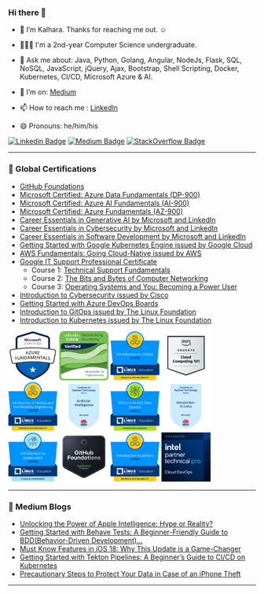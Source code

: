 ### Hi there 👋

- 🔭 I’m Kalhara. Thanks for reaching me out. ☺️

- 👨🏻‍💻 I'm a 2nd-year Computer Science undergraduate.

- 💬 Ask me about: Java, Python, Golang, Angular, NodeJs, Flask, SQL, NoSQL, JavaScript, jQuery, Ajax, Bootstrap, Shell Scripting, Docker, Kubernetes, CI/CD, Microsoft Azure & AI.

- 🤔 I’m on: [Medium](https://medium.com/@kalharatennakoon)

- 📫 How to reach me : [LinkedIn](https://lk.linkedin.com/in/kalharatennakoon)

- 😄 Pronouns: he/him/his  

[![Linkedin Badge](https://img.shields.io/badge/-kalharatennakoon-white?logo=Linkedin&logoColor=blue&link=https://www.linkedin.com/in/kalharatennakoon)](https://www.linkedin.com/in/kalharatennakoon) [![Medium Badge](https://img.shields.io/badge/-kalharatennakoon-white?logo=Medium&logoColor=black&link=https://kalharatennakoon.medium.com)](https://kalharatennakoon.medium.com) [![StackOverflow Badge](https://img.shields.io/badge/-kalharatennakoon-white?labelColor=white&logo=Stackoverflow&logoColor=orange&link=https://stackoverflow.com/users/13018789/kalhara-tennakoon)](https://stackoverflow.com/users/13018789/kalhara-tennakoon)


---
<!-- **📄 Global Certifications** -->
### 📄 Global Certifications
- [GitHub Foundations](https://www.credly.com/badges/91239f31-74c8-4175-93a0-0855efb3c46e/public_url)
- [Microsoft Certified: Azure Data Fundamentals (DP-900)](https://learn.microsoft.com/api/credentials/share/en-gb/TMKRBTennakoon/38133387373C82E1?sharingId=87BD701455AA18AA)
- [Microsoft Certified: Azure AI Fundamentals (AI-900)](https://learn.microsoft.com/api/credentials/share/en-gb/TMKRBTennakoon/1C53DDEE0DB410A4?sharingId=87BD701455AA18AA)
- [Microsoft Certified: Azure Fundamentals (AZ-900)](https://www.credly.com/badges/1cd00bda-ffc7-467f-83a9-c8f7c9702be7/public_url)
- [Career Essentials in Generative AI by Microsoft and LinkedIn](https://www.linkedin.com/learning/certificates/3df7542a5c778a0e3e180571caf85ba59fb4a1afddbf58ea438e2e1badf72d80?u=60693444)
- [Career Essentials in Cybersecurity by Microsoft and LinkedIn](https://www.linkedin.com/learning/certificates/d61cd147c6fef73dbdcdf6cdcbb22c4b52dee28b5aaca3146517a08284fd2698)
- [Career Essentials in Software Development by Microsoft and LinkedIn](https://www.linkedin.com/learning/certificates/552e0a946189687d3faef6a6d6d0a10f294ec818c64c7f12c538aa3d11a7e45c?u=60693444)
- [Getting Started with Google Kubernetes Engine issued by Google Cloud](https://www.coursera.org/account/accomplishments/records/KHP2Z9NZ9FY7?utm_source=ln&utm_medium=certificate&utm_content=cert_image&utm_campaign=sharing_cta&utm_product=course)
- [AWS Fundamentals: Going Cloud-Native issued by AWS](https://coursera.org/share/a527b8fa5b14962328c02a3c3e8b54f9)
- [Google IT Support Professional Certificate](https://www.coursera.org/professional-certificates/google-it-support)
    - Course 1: [Technical Support Fundamentals](https://coursera.org/share/80b007757e46769957a1b6f74e9b4ddd)
    - Course 2: [The Bits and Bytes of Computer Networking](https://coursera.org/share/f2da8f96695a0407ca7a55911a97d978)
    - Course 3: [Operating Systems and You: Becoming a Power User](https://coursera.org/share/8c118843d8acc179bdc8f947fea30051)
- [Introduction to Cybersecurity issued by Cisco](https://www.youracclaim.com/badges/9061852c-fdf7-4219-926b-523d30a31111?source=linked_in_profile)
- [Getting Started with Azure DevOps Boards](https://coursera.org/share/41b703ac2707f8210d3ad8bb99359cd3)
- [Introduction to GitOps issued by The Linux Foundation](https://ti-user-certificates.s3.amazonaws.com/e0df7fbf-a057-42af-8a1f-590912be5460/26a061f2-539e-41a7-9e6a-8ee41a2d21ca-t-m-kalhara-randil-bandara-tennakoon-d03dccea-4781-4578-9d2c-de8fa9c0f7db-certificate.pdf)
- [Introduction to Kubernetes issued by The Linux Foundation](https://ti-user-certificates.s3.amazonaws.com/e0df7fbf-a057-42af-8a1f-590912be5460/ff96589e-6699-4b22-847c-d9ec38812b30-t-m-kalhara-tennakoon-5b479bc0-2836-48c1-8abc-35ad7de91aa7-certificate.pdf)


[<img src="./assets/microsoft-certified-azure-fundamentals.png" width="100" height="100" />](https://www.credly.com/badges/1cd00bda-ffc7-467f-83a9-c8f7c9702be7/public_url)
[<img src="./assets/introduction-to-cybersecurity.png" width="100" height="100" />](https://www.credly.com/badges/9061852c-fdf7-4219-926b-523d30a31111/public_url) 
[<img src="./assets/introduction-to-gitops.png" width="100" height="100" />](https://www.credly.com/badges/e00e2129-a1d9-454c-875a-790af6d3716c/public_url)
[<img src="./assets/aws-educate-introduction-to-cloud-101.png" width="100" height="100" />](https://www.credly.com/badges/46ef2206-b23a-466c-89b7-b59f1901b2d2/public_url)
[<img src="./assets/introduction-to-devops-and-site-reliability.png" width="100" height="100" />](https://www.credly.com/badges/cc91694e-65ac-472d-8ff0-11c8b6201200/public_url)
[<img src="./assets/Introduction_to_Artificial_Intelligence.png" width="100" height="100" />](https://training.tafensw.edu.au/badges/badge.php?hash=02a14de9fd39e09a6fd3df586097dd366aa82988)
[<img src="./assets/ethics-in-ai-and-data-science.png" width="100" height="100" />](https://www.credly.com/badges/fc9045d0-af0f-4da8-a00b-e7c00ed26709/public_url)
[<img src="./assets/Introduction_to_Linux.png" width="100" height="100" />](https://training.tafensw.edu.au/badges/badge.php?hash=e966e99dd33f56474807bbab544245ec12f1a7a8)
[<img src="./assets/introduction-to-kubernetes.png" width="100" height="100" />](https://www.credly.com/badges/2e85093a-844a-4b47-8034-fa0e750f8635/linked_in?t=spcxso)
[<img src="./assets/github-foundations.png" width="100" height="100" />](https://www.credly.com/badges/91239f31-74c8-4175-93a0-0855efb3c46e/public_url)
[<img src="./assets/introduction-to-jenkins.png" width="100" height="100" />](https://www.credly.com/badges/069dab43-30f9-4dd8-acb6-1a26649e9457/public_url)
[<img src="./assets/cloud-devops.png" width="100" height="100" />](https://www.credly.com/badges/41940219-ee87-4c5d-9fce-f6f8d55370ac/public_url)

---

### 📕 Medium Blogs
<!-- BLOG-POST-LIST:START -->
- [Unlocking the Power of Apple Intelligence: Hype or Reality?](https://kalharatennakoon.medium.com/unlocking-the-power-of-apple-intelligence-hype-or-reality-824ef0c30f88?source=rss-71d60f60a8aa------2)
- [Getting Started with Behave Tests: A Beginner-Friendly Guide to BDD&lpar;Behavior-Driven Development&rpar;…](https://levelup.gitconnected.com/getting-started-with-behave-tests-a-beginner-friendly-guide-to-bdd-behavior-driven-development-aa5e182cf350?source=rss-71d60f60a8aa------2)
- [Must Know Features in iOS 18: Why This Update is a Game-Changer](https://kalharatennakoon.medium.com/must-know-features-in-ios-18-why-this-update-is-a-game-changer-9c3f2e6d7bad?source=rss-71d60f60a8aa------2)
- [Getting Started with Tekton Pipelines: A Beginner’s Guide to CI/CD on Kubernetes](https://levelup.gitconnected.com/getting-started-with-tekton-pipelines-a-beginners-guide-to-ci-cd-on-kubernetes-afd21e98b9fe?source=rss-71d60f60a8aa------2)
- [Precautionary Steps to Protect Your Data in Case of an iPhone Theft](https://kalharatennakoon.medium.com/precautionary-steps-to-protect-your-data-in-case-of-an-iphone-theft-ba7b76bf89b8?source=rss-71d60f60a8aa------2)
<!-- BLOG-POST-LIST:END -->

---
